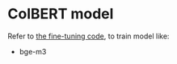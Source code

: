 # ColBERT model

Refer to [the fine-tuning code](./train_colbert.py), to train model like:
- bge-m3
